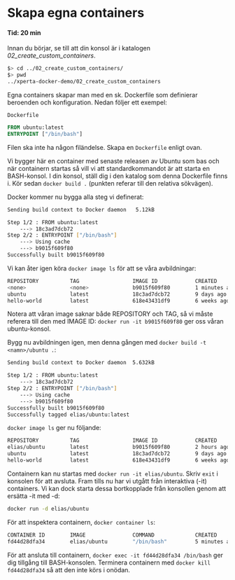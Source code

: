 # Skapa egna containers
#### Tid: 20 min
Innan du börjar, se till att din konsol är i katalogen *02_create_custom_containers*.
```bash
$> cd ../02_create_custom_containers/
$> pwd
../xperta-docker-demo/02_create_custom_containers
```
Egna containers skapar man med en sk. Dockerfile som definierar beroenden och konfiguration. Nedan följer ett exempel:

`Dockerfile`
```Dockerfile
FROM ubuntu:latest
ENTRYPOINT ["/bin/bash"]
```
Filen ska inte ha någon filändelse. Skapa en `Dockerfile` enligt ovan.

Vi bygger här en container med senaste releasen av Ubuntu som bas och när containern startas så vill vi att standardkommandot är att starta en BASH-konsol. I din konsol, ställ dig i den katalog som denna Dockerfile finns i. Kör sedan `docker build .` (punkten referar till den relativa sökvägen).

Docker kommer nu bygga alla steg vi definerat:
```bash
Sending build context to Docker daemon   5.12kB

Step 1/2 : FROM ubuntu:latest
	---> 18c3ad7dcb72
Step 2/2 : ENTRYPOINT ["/bin/bash"]
	---> Using cache
	---> b9015f609f80
Successfully built b9015f609f80
```
Vi kan åter igen köra `docker image ls` för att se våra avbildningar:
```bash
REPOSITORY          TAG                 IMAGE ID            CREATED             SIZE
<none>              <none>              b9015f609f80        1 minutes ago       68.9MB
ubuntu              latest              18c3ad7dcb72        9 days ago          68.9MB
hello-world         latest              618e43431df9        6 weeks ago         1.64kB
```
Notera att våran image saknar både REPOSITORY och TAG, så vi måste referera till den med IMAGE ID:
`docker run -it b9015f609f80` ger oss våran ubuntu-konsol.

Bygg nu avbildningen igen, men denna gången med `docker build -t <namn>/ubuntu .`:

```bash
Sending build context to Docker daemon  5.632kB

Step 1/2 : FROM ubuntu:latest
	---> 18c3ad7dcb72
Step 2/2 : ENTRYPOINT ["/bin/bash"]
	---> Using cache
	---> b9015f609f80
Successfully built b9015f609f80
Successfully tagged elias/ubuntu:latest
```
`docker image ls` ger nu följande:
```bash
REPOSITORY          TAG                 IMAGE ID            CREATED             SIZE
elias/ubuntu        latest              b9015f609f80        2 hours ago         68.9MB
ubuntu              latest              18c3ad7dcb72        9 days ago          68.9MB
hello-world         latest              618e43431df9        6 weeks ago         1.64kB
```
Containern kan nu startas med `docker run -it elias/ubuntu`. Skriv `exit` i konsolen för att avsluta. Fram tills nu har vi utgått från interaktiva (-it) containers. Vi kan dock starta dessa bortkopplade från konsollen genom att ersätta -it med -d:
```bash
docker run -d elias/ubuntu
```
För att inspektera containern, `docker container ls`:
```bash
CONTAINER ID        IMAGE               COMMAND             CREATED             STATUS              PORTS               NAMES
fd44d28dfa34        elias/ubuntu        "/bin/bash"         5 minutes ago       Up 5 minutes                            dreamy_galileo
```
För att ansluta till containern, `docker exec -it fd44d28dfa34 /bin/bash` ger dig tillgång till BASH-konsolen. Terminera containern med `docker kill fd44d28dfa34` så att den inte körs i onödan.
